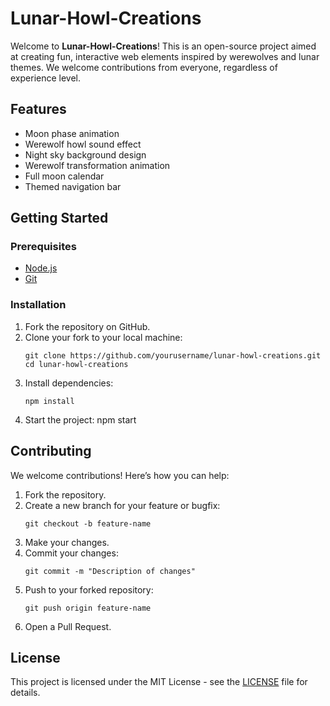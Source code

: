 # Lunar-Howl-Creations

Welcome to **Lunar-Howl-Creations**! This is an open-source project aimed at creating fun, interactive web elements inspired by werewolves and lunar themes. We welcome contributions from everyone, regardless of experience level.

## Features

- Moon phase animation
- Werewolf howl sound effect
- Night sky background design
- Werewolf transformation animation
- Full moon calendar
- Themed navigation bar

## Getting Started

### Prerequisites

- [Node.js](https://nodejs.org/)
- [Git](https://git-scm.com/)

### Installation

1. Fork the repository on GitHub.
2. Clone your fork to your local machine:
    ```
    git clone https://github.com/yourusername/lunar-howl-creations.git
    cd lunar-howl-creations
    ```
3. Install dependencies:
    ```
    npm install
    ```
4. Start the project:
    npm start


## Contributing

We welcome contributions! Here’s how you can help:

1. Fork the repository.
2. Create a new branch for your feature or bugfix:
    ```
    git checkout -b feature-name
    ```
3. Make your changes.
4. Commit your changes:
    ```
    git commit -m "Description of changes"
    ```
5. Push to your forked repository:
    ```
    git push origin feature-name
    ```
6. Open a Pull Request.

## License

This project is licensed under the MIT License - see the [LICENSE](LICENSE) file for details.

